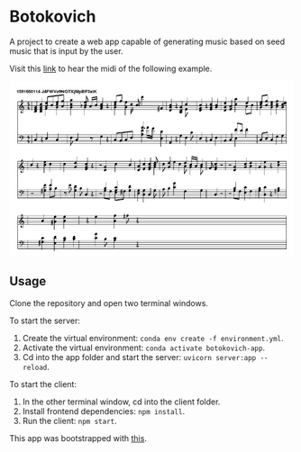 # Botokovich
A project to create a web app capable of generating music based on seed music that is input by the user.

Visit this [link](https://www.youtube.com/watch?v=HFZNpdqYKnU) to hear the midi of the following example.

![Generated music img](https://github.com/jhochmuth/Botokovich/blob/master/data/generated_examples/exemplary_examples/chorales/sheetmusic_300hs_10bs_001lr_40e_0.png)

## Usage
Clone the repository and open two terminal windows.

To start the server:
1. Create the virtual environment: `conda env create -f environment.yml`.
2. Activate the virtual environment: `conda activate botokovich-app`.
2. Cd into the app folder and start the server: `uvicorn server:app --reload`.

To start the client:
1. In the other terminal window, cd into the client folder.
2. Install frontend dependencies: `npm install`.
3. Run the client: `npm start`.


This app was bootstrapped with [this](https://github.com/rcdilorenzo/ecce/tree/master/ecce).
